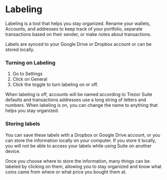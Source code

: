 # Labeling

Labeling is a tool that helps you stay organized. Rename your wallets, Accounts, and addresses to keep track of your portfolio, separate transactions based on their sender, or make notes about transactions.&#x20;

Labels are synced to your Google Drive or Dropbox account or can be stored locally.&#x20;

### Turning on Labeling

1. Go to Settings
2. Click on General
3. Click the toggle to turn labeling on or off.

When labeling is off, accounts will be named according to Trezor Suite defaults and transactions addresses use a long string of letters and numbers. When labeling is on, you can change the name to anything that helps you stay organized.

### Storing labels

You can save these labels with a Dropbox or Google Drive account, or you can store the information locally on your computer. If you store it locally, you will not be able to access your labels while using Suite on another device.&#x20;

Once you choose where to store the information, many things can be labeled by clicking on them, allowing you to stay organized and know what coins came from where or what price you bought them at.
